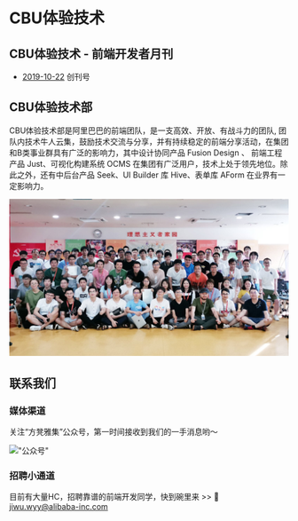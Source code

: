 # CBU体验技术

## CBU体验技术 - 前端开发者月刊

* [2019-10-22](./monthly/2019-10-22.md) 创刊号

## CBU体验技术部

CBU体验技术部是阿里巴巴的前端团队，是一支高效、开放、有战斗力的团队, 团队内技术牛人云集，鼓励技术交流与分享，并有持续稳定的前端分享活动，在集团和B类事业群具有广泛的影响力，其中设计协同产品 Fusion Design 、 前端工程产品 Just、可视化构建系统 OCMS 在集团有广泛用户，技术上处于领先地位。除此之外，还有中后台产品 Seek、UI Builder 库 Hive、表单库 AForm 在业界有一定影响力。

!["CBU体验技术-团队风采"](./assets/team-photo.jpeg)

## 联系我们

### 媒体渠道

关注“方凳雅集”公众号，第一时间接收到我们的一手消息哟～

!["公众号"](https://pic1.zhimg.com/80/v2-ff5ce2f8f62cf4254f6561c1b127a1e8_hd.jpg)

### 招聘小通道

目前有大量HC，招聘靠谱的前端开发同学，快到碗里来 >> 📧 jiwu.wyy@alibaba-inc.com

